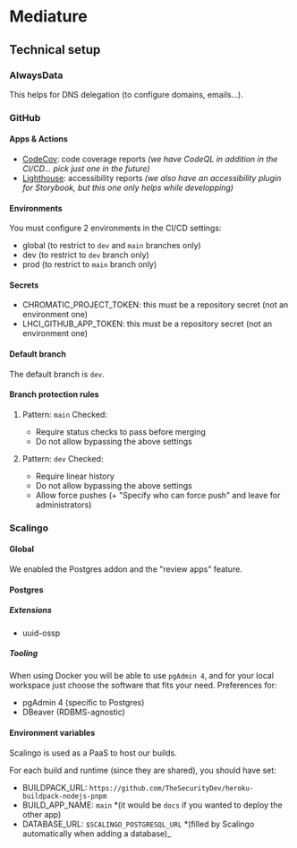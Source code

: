 # Mediature

## Technical setup

### AlwaysData

This helps for DNS delegation (to configure domains, emails...).

### GitHub

#### Apps & Actions

- [CodeCov](https://github.com/marketplace/codecov): code coverage reports _(we have CodeQL in addition in the CI/CD... pick just one in the future)_
- [Lighthouse](https://github.com/apps/lighthouse-ci): accessibility reports _(we also have an accessibility plugin for Storybook, but this one only helps while developping)_

#### Environments

You must configure 2 environments in the CI/CD settings:

- global (to restrict to `dev` and `main` branches only)
- dev (to restrict to `dev` branch only)
- prod (to restrict to `main` branch only)

#### Secrets

- CHROMATIC_PROJECT_TOKEN: this must be a repository secret (not an environment one)
- LHCI_GITHUB_APP_TOKEN: this must be a repository secret (not an environment one)

#### Default branch

The default branch is `dev`.

#### Branch protection rules

1.  Pattern: `main`
    Checked:

    - Require status checks to pass before merging
    - Do not allow bypassing the above settings

2.  Pattern: `dev`
    Checked:

    - Require linear history
    - Do not allow bypassing the above settings
    - Allow force pushes (+ "Specify who can force push" and leave for administrators)

### Scalingo

#### Global

We enabled the Postgres addon and the "review apps" feature.

#### Postgres

##### Extensions

- uuid-ossp

##### Tooling

When using Docker you will be able to use `pgAdmin 4`, and for your local workspace just choose the software that fits your need. Preferences for:

- pgAdmin 4 (specific to Postgres)
- DBeaver (RDBMS-agnostic)

#### Environment variables

Scalingo is used as a PaaS to host our builds.

For each build and runtime (since they are shared), you should have set:

- BUILDPACK_URL: `https://github.com/TheSecurityDev/heroku-buildpack-nodejs-pnpm`
- BUILD_APP_NAME: `main` \*(it would be `docs` if you wanted to deploy the other app)
- DATABASE_URL: `$SCALINGO_POSTGRESQL_URL` \*(filled by Scalingo automatically when adding a database)\_
